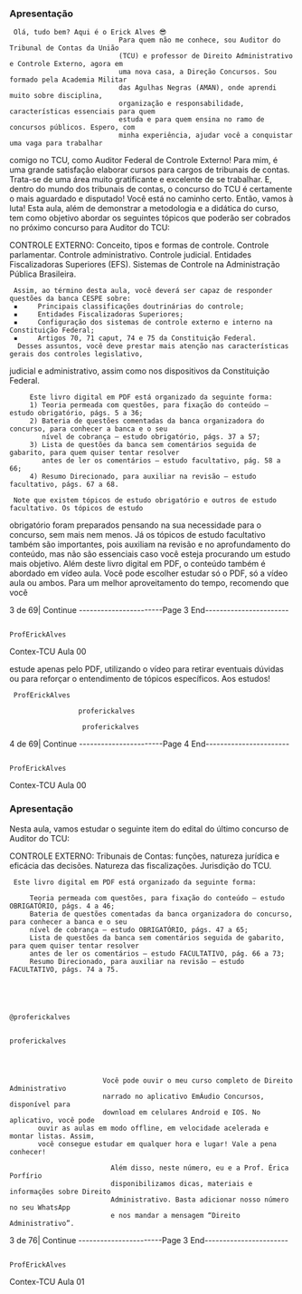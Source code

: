 ### Apresentação ###
     Olá, tudo bem? Aqui é o Erick Alves 😎
                               Para quem não me conhece, sou Auditor do Tribunal de Contas da União
                               (TCU) e professor de Direito Administrativo e Controle Externo, agora em
                               uma nova casa, a Direção Concursos. Sou formado pela Academia Militar
                               das Agulhas Negras (AMAN), onde aprendi muito sobre disciplina,
                               organização e responsabilidade, características essenciais para quem
                               estuda e para quem ensina no ramo de concursos públicos. Espero, com
                               minha experiência, ajudar você a conquistar uma vaga para trabalhar
comigo no TCU, como Auditor Federal de Controle Externo!
       Para mim, é uma grande satisfação elaborar cursos para cargos de tribunais de contas. Trata-se de uma
área muito gratificante e excelente de se trabalhar. E, dentro do mundo dos tribunais de contas, o concurso do
TCU é certamente o mais aguardado e disputado! Você está no caminho certo. Então, vamos à luta!
       Esta aula, além de demonstrar a metodologia e a didática do curso, tem como objetivo abordar os
seguintes tópicos que poderão ser cobrados no próximo concurso para Auditor do TCU:

CONTROLE EXTERNO: Conceito, tipos e formas de controle. Controle parlamentar. Controle administrativo.
Controle judicial. Entidades Fiscalizadoras Superiores (EFS). Sistemas de Controle na Administração Pública
Brasileira.

     Assim, ao término desta aula, você deverá ser capaz de responder questões da banca CESPE sobre:
     ▪     Principais classificações doutrinárias do controle;
     ▪     Entidades Fiscalizadoras Superiores;
     ▪     Configuração dos sistemas de controle externo e interno na Constituição Federal;
     ▪     Artigos 70, 71 caput, 74 e 75 da Constituição Federal.
      Desses assuntos, você deve prestar mais atenção nas características gerais dos controles legislativo,
judicial e administrativo, assim como nos dispositivos da Constituição Federal.

         Este livro digital em PDF está organizado da seguinte forma:
         1) Teoria permeada com questões, para fixação do conteúdo – estudo obrigatório, págs. 5 a 36;
         2) Bateria de questões comentadas da banca organizadora do concurso, para conhecer a banca e o seu
            nível de cobrança – estudo obrigatório, págs. 37 a 57;
         3) Lista de questões da banca sem comentários seguida de gabarito, para quem quiser tentar resolver
            antes de ler os comentários – estudo facultativo, pág. 58 a 66;
         4) Resumo Direcionado, para auxiliar na revisão – estudo facultativo, págs. 67 a 68.

     Note que existem tópicos de estudo obrigatório e outros de estudo facultativo. Os tópicos de estudo
obrigatório foram preparados pensando na sua necessidade para o concurso, sem mais nem menos. Já os
tópicos de estudo facultativo também são importantes, pois auxiliam na revisão e no aprofundamento do
conteúdo, mas não são essenciais caso você esteja procurando um estudo mais objetivo.
     Além deste livro digital em PDF, o conteúdo também é abordado em vídeo aula. Você pode escolher
estudar só o PDF, só a vídeo aula ou ambos. Para um melhor aproveitamento do tempo, recomendo que você



3 de 69| Continue
-----------------------Page 3 End-----------------------

                                                                                            ProfErickAlves
 Contex-TCU                                                                      Aula 00


estude apenas pelo PDF, utilizando o vídeo para retirar eventuais dúvidas ou para reforçar o entendimento de
tópicos específicos.
     Aos estudos!

     ProfErickAlves

                     proferickalves

                      proferickalves




4 de 69| Continue
-----------------------Page 4 End-----------------------

                                                                                               ProfErickAlves
 Contex-TCU                                                                         Aula 00

### Apresentação ###
Nesta aula, vamos estudar o seguinte item do edital do último concurso de Auditor do TCU:

CONTROLE EXTERNO: Tribunais de Contas: funções, natureza jurídica e eficácia das decisões. Natureza das
fiscalizações. Jurisdição do TCU.

     Este livro digital em PDF está organizado da seguinte forma:

         Teoria permeada com questões, para fixação do conteúdo – estudo OBRIGATÓRIO, págs. 4 a 46;
         Bateria de questões comentadas da banca organizadora do concurso, para conhecer a banca e o seu
         nível de cobrança – estudo OBRIGATÓRIO, págs. 47 a 65;
         Lista de questões da banca sem comentários seguida de gabarito, para quem quiser tentar resolver
         antes de ler os comentários – estudo FACULTATIVO, pág. 66 a 73;
         Resumo Direcionado, para auxiliar na revisão – estudo FACULTATIVO, págs. 74 a 75.




                                                                    @proferickalves

                                                                    proferickalves




                           Você pode ouvir o meu curso completo de Direito Administrativo
                           narrado no aplicativo EmÁudio Concursos, disponível para
                           download em celulares Android e IOS. No aplicativo, você pode
           ouvir as aulas em modo offline, em velocidade acelerada e montar listas. Assim,
           você consegue estudar em qualquer hora e lugar! Vale a pena conhecer!

                             Além disso, neste número, eu e a Prof. Érica Porfírio
                             disponibilizamos dicas, materiais e informações sobre Direito
                             Administrativo. Basta adicionar nosso número no seu WhatsApp
                             e nos mandar a mensagem “Direito Administrativo”.




3 de 76| Continue
-----------------------Page 3 End-----------------------

                                                                                             ProfErickAlves
Contex-TCU
                                                                                                      Aula 01